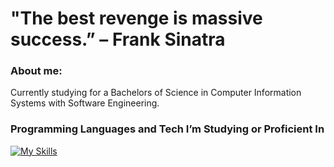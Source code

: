 # "The best revenge is massive success.” – Frank Sinatra


### About me:
Currently studying for a Bachelors of Science in Computer Information Systems with Software Engineering.


### Programming Languages and Tech I’m Studying or Proficient In

[![My Skills](https://skillicons.dev/icons?i=js,html,css,wasm)](https://skillicons.dev)

